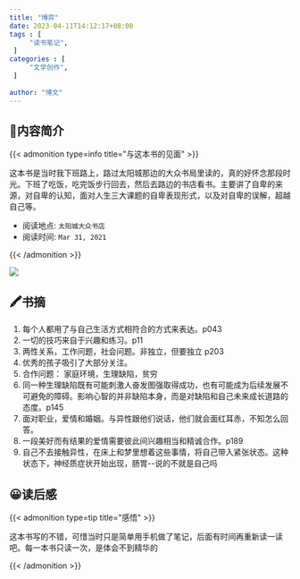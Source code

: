 ```yaml
---
title: "博弈"
date: 2023-04-11T14:12:17+08:00
tags : [                                    
     "读书笔记",
 ]
categories : [                              
     "文学创作",
 ]
 
author: "博文" 
---
```


## 📜**内容简介**

{{< admonition type=info title="与这本书的见面"  >}}

这本书是当时我下班路上，路过太阳城那边的大众书局里读的，真的好怀念那段时光。下班了吃饭，吃完饭步行回去，然后去路边的书店看书。主要讲了自卑的来源，对自卑的认知，面对人生三大课题的自卑表现形式，以及对自卑的误解，超越自己等。

- 阅读地点: `太阳城大众书店`
- 阅读时间: `Mar 31, 2021`

{{< /admonition >}}

![](/读书笔记/20230414170658.png)

## 🖍️书摘

1. 每个人都用了与自己生活方式相符合的方式来表达。p043 
2. 一切的技巧来自于兴趣和练习。p11 
3. 两性关系，工作问题，社会问题。非独立，但要独立  p203  
4. 优秀的孩子吸引了大部分关注。
5. 合作问题： 家庭环境，生理缺陷，贫穷 
6. 同一种生理缺陷既有可能刺激人奋发图强取得成功，也有可能成为后续发展不可避免的障碍。影响心智的并非缺陷本身，而是对缺陷和自己未来成长道路的态度。p145 
7. 面对职业，爱情和婚姻。与异性跟他们说话，他们就会面红耳赤，不知怎么回答。
8. 一段美好而有结果的爱情需要彼此间兴趣相当和精诚合作。p189
9. 自己不去接触异性，在床上和梦里想着这些事情，将自己带入紧张状态。这种状态下，神经质症状开始出现，肠胃--说的不就是自己吗

## 😀读后感

{{< admonition type=tip title="感悟"  >}}

这本书写的不错，可惜当时只是简单用手机做了笔记，后面有时间再重新读一读吧。每一本书只读一次，是体会不到精华的

{{< /admonition >}}

